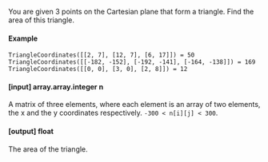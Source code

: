 You are given 3 points on the Cartesian plane that form a triangle. Find the area of this triangle.

#### Example

`TriangleCoordinates([[2, 7], [12, 7], [6, 17]]) = 50`
`TriangleCoordinates([[-182, -152], [-192, -141], [-164, -138]]) = 169`
`TriangleCoordinates([[0, 0], [3, 0], [2, 8]]) = 12`
#### [input] array.array.integer n

A matrix of three elements, where each element is an array of two elements, the x and the y coordinates respectively. `-300 < n[i][j] < 300`.

#### [output] float

The area of the triangle.